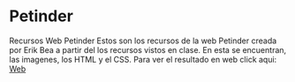 # Petinder
Recursos Web Petinder
Estos son los recursos de la web Petinder creada por Erik Bea a partir del los recursos vistos en clase. En esta se encuentran, las imagenes, los HTML y el CSS.
Para ver el resultado en web click aqui: [Web](petinder-erik.netlify.app)
